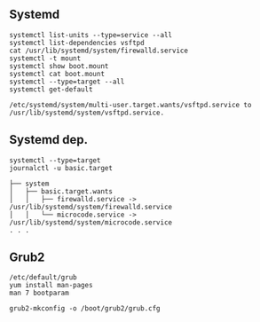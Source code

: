 

Systemd
-------

    systemctl list-units --type=service --all
    systemctl list-dependencies vsftpd
    cat /usr/lib/systemd/system/firewalld.service
    systemctl -t mount
    systemctl show boot.mount
    systemctl cat boot.mount
    systemctl --type=target --all
    systemctl get-default

    /etc/systemd/system/multi-user.target.wants/vsftpd.service to /usr/lib/systemd/system/vsftpd.service.


Systemd dep.
------------

    systemctl --type=target
    journalctl -u basic.target

    ├── system
    │   ├── basic.target.wants
    │   │   ├── firewalld.service -> /usr/lib/systemd/system/firewalld.service
    │   │   └── microcode.service -> /usr/lib/systemd/system/microcode.service
    . . .

Grub2
-------

    /etc/default/grub
    yum install man-pages
    man 7 bootparam

    grub2-mkconfig -o /boot/grub2/grub.cfg
